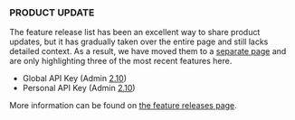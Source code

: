 ### PRODUCT UPDATE

The feature release list has been an excellent way to share product updates, but it has gradually taken over the entire page and still lacks detailed context. As a result, we have moved them to a [separate page](/configs/release-notes/feature-releases) and are only highlighting three of the most recent features here. 

* Global API Key (Admin [2.10](/configs/release-notes/admin/v2.10))
* Personal API Key (Admin [2.10](/configs/release-notes/admin/v2.10))

More information can be found on [the feature releases page](/configs/release-notes/feature-releases).